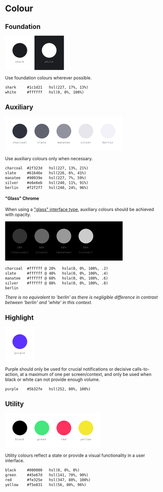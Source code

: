 # Colour

## Foundation
<img src="colour__foundation.jpg" width="192" height="112" />

Use foundation colours wherever possible.
```
shark     #1c1d21   hsl(227, 17%, 13%)
white     #ffffff   hsl(0, 0%, 100%)
```
## Auxiliary
<img src="colour__auxiliary.jpg" width="384" height="112" />

Use auxiliary colours only when necessary.
```
charcoal  #2f323d   hsl(227, 13%, 21%)
slate     #61646e   hsl(226, 6%, 41%)
manatee   #90939e   hsl(227, 7%, 59%)
silver    #e6e6eb   hsl(240, 11%, 91%)
berlin    #f2f2f7   hsl(240, 24%, 96%)
```

#### "Glass" Chrome
When using a ["glass" interface type](../../_glossary#glass-chrome), auxiliary colours should be achieved with opacity.

<img src="colour__auxiliary--glass.jpg" width="384" height="128" />

```
charcoal  #ffffff @ 20%   hsla(0, 0%, 100%, .2)
slate     #ffffff @ 40%   hsla(0, 0%, 100%, .4)
manatee   #ffffff @ 60%   hsla(0, 0%, 100%, .6)
silver    #ffffff @ 80%   hsla(0, 0%, 100%, .8)
berlin    
```
*There is no equivalent to 'berlin' as there is negligible difference in contrast between 'berlin' and 'white' in this context.*

## Highlight
<img src="colour__highlight.jpg" width="96" height="112" />

Purple should only be used for crucial notifications or decisive calls-to-action, at a maximum of one per screen/context, and only be used when black or white can not provide enough volume.
```
purple    #5b32fe   hsl(252, 80%, 100%)
```
## Utility
<img src="colour__utility.jpg" width="312" height="112" />

Utility colours reflect a state or provide a visual functionality in a user interface.
```
black     #000000   hsl(0, 0%, 0%)
green     #45e67d   hsl(141, 70%, 90%)
red       #fe325e   hsl(347, 80%, 100%)
yellow    #f5e831   hsl(56, 80%, 96%)
```

